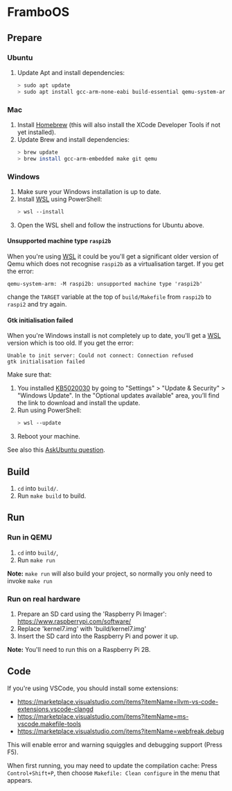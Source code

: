 # FramboOS

## Prepare

### Ubuntu
1. Update Apt and install dependencies:
   ```sh
   > sudo apt update
   > sudo apt install gcc-arm-none-eabi build-essential qemu-system-arm qemu
   ```

### Mac
1. Install [Homebrew] (this will also install the XCode Developer Tools if not yet installed).
2. Update Brew and install dependencies:
   ```sh
   > brew update
   > brew install gcc-arm-embedded make git qemu
   ```

[Homebrew]: https://brew.sh

### Windows

1. Make sure your Windows installation is up to date.
2. Install [WSL] using PowerShell:
   ```sh
   > wsl --install
   ```
3. Open the WSL shell and follow the instructions for Ubuntu above.

[WSL]: https://docs.microsoft.com/en-us/windows/wsl/install

#### Unsupported machine type `raspi2b`

When you're using [WSL] it could be you'll get a significant older version of Qemu which does not recognise `raspi2b` as a virtualisation target.
If you get the error:
```
qemu-system-arm: -M raspi2b: unsupported machine type 'raspi2b'
```
change the `TARGET` variable at the top of `build/Makefile` from `raspi2b` to `raspi2` and try again.

#### Gtk initialisation failed

When you're Windows install is not completely up to date, you'll get a [WSL] version which is too old.
If you get the error:
```
Unable to init server: Could not connect: Connection refused
gtk initialisation failed
```
Make sure that:
1. You installed [KB5020030] by going to "Settings" > "Update & Security" > "Windows Update". In the "Optional updates available" area, you’ll find the link to download and install the update.
2. Run using PowerShell:
   ```sh
   > wsl --update
   ```
3. Reboot your machine.

See also this [AskUbuntu question](https://askubuntu.com/questions/1389908/running-gui-apps-under-wsl/1389923#1389923).

[KB5020030]: https://support.microsoft.com/en-gb/topic/november-15-2022-kb5020030-os-builds-19042-2311-19043-2311-19044-2311-and-19045-2311-preview-237a9048-f853-4e29-a3a2-62efdbea95e2


## Build

1. `cd` into `build/`.
2. Run `make build` to build.

## Run

### Run in QEMU

1. `cd` into `build/`,
2. Run `make run`

**Note:** `make run` will also build your project, so normally you only need to invoke `make run`

### Run on real hardware

1. Prepare an SD card using the 'Raspberry Pi Imager': https://www.raspberrypi.com/software/
2. Replace 'kernel7.img' with 'build/kernel7.img'
3. Insert the SD card into the Raspberry Pi and power it up.

**Note:** You'll need to run this on a Raspberry Pi 2B.

## Code

If you're using VSCode, you should install some extensions:

* https://marketplace.visualstudio.com/items?itemName=llvm-vs-code-extensions.vscode-clangd
* https://marketplace.visualstudio.com/items?itemName=ms-vscode.makefile-tools
* https://marketplace.visualstudio.com/items?itemName=webfreak.debug

This will enable error and warning squiggles and debugging support (Press F5).

When first running, you may need to update the compilation cache: Press `Control+Shift+P`, then choose `Makefile: Clean configure` in the menu that appears.